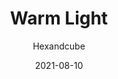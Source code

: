 ---
title: Warm Light
id: warm-light
author: Hexandcube
category: photos
license: Unsplash License
licenseUrl: https://unsplash.com/license
resolution: 3024x4032
date: 2021-08-10
camera: Google Pixel 4a
lens: Pixel 4a rear lens
iso: 50
focalLength: 4.38mm
shutterSpeed: 1/903
aperture: f/1.73
---